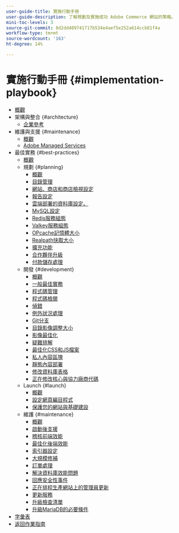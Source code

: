 ```yaml
---
user-guide-title: 實施行動手冊
user-guide-description: 了解規劃及實施成功 Adobe Commerce 網站的策略。
mini-toc-levels: 3
source-git-commit: 8d2dd409741717b534e4aef5e252a614ccb81f4a
workflow-type: tm+mt
source-wordcount: '163'
ht-degree: 14%

---
```



# 實施行動手冊 {#implementation-playbook}

- [概觀](overview.md)
- 架構與整合 {#architecture}
   - [企業參考](architecture/enterprise-blueprint.md)
- 維護與支援 {#maintenance}
   - [概觀](maintenance/overview.md)
   - [Adobe Managed Services](maintenance/adobe-managed-services.md)
- 最佳實務 {#best-practices}
   - [概觀](best-practices/phases.md)
   - 規劃 {#planning}
      - [概觀](best-practices/planning/overview.md)
      - [目錄管理](best-practices/planning/catalog-management.md)
      - [網站、商店和商店檢視設定](best-practices/planning/sites-stores-store-views.md)
      - [報告設定](best-practices/planning/reporting-configuration.md)
      - [雲端部署的資料庫設定&#x200B;。](best-practices/planning/database-on-cloud.md)
      - [MySQL設定](best-practices/planning/mysql-configuration.md)
      - [Redis服務組態](best-practices/planning/redis-service-configuration.md)
      - [Valkey服務組態](best-practices/planning/valkey-service-configuration.md)
      - [OPcache記憶體大小](best-practices/planning/opcache-memory-size.md)
      - [Realpath快取大小](best-practices/planning/realpath-cache-size.md)
      - [擴充功能](best-practices/planning/extensions.md)
      - [合作夥伴升級](best-practices/planning/partner-escalation.md)
      - [付款儲存處理](best-practices/planning/payment-processing-storage.md)
   - 開發 {#development}
      - [概觀](best-practices/development/overview.md)
      - [一般最佳實務](best-practices/development/general.md)
      - [程式碼管理](best-practices/development/code-management.md)
      - [程式碼檢閱](best-practices/development/code-review.md)
      - [偵錯](best-practices/development/debugging.md)
      - [例外狀況處理](best-practices/development/exception-handling.md)
      - [Git分支](best-practices/development/git-branching.md)
      - [目錄影像調整大小](best-practices/development/catalog-image-resizing.md)
      - [影像最佳化](best-practices/development/image-optimization.md)
      - [疑難排解](best-practices/development/troubleshooting.md)
      - [最佳化CSS和JS檔案](best-practices/development/optimize-css-js-files.md)
      - [私人內容區塊](best-practices/development/private-content-block-configuration.md)
      - [靜態內容部署](best-practices/development/static-content-deployment.md)
      - [修改資料庫表格](best-practices/development/modifying-core-and-third-party-tables.md)
      - [正在修改核心與協力廠商代碼](best-practices/development/modifying-core-and-third-party-code.md)
   - Launch {#launch}
      - [概觀](best-practices/launch/overview.md)
      - [設定網頁編目程式](best-practices/launch/robots-txt.md)
      - [保護您的網站與基礎建設](best-practices/launch/security-best-practices.md)
   - 維護 {#maintenance}
      - [概觀](best-practices/maintenance/overview.md)
      - [啟動後支援](best-practices/maintenance/post-launch.md)
      - [稽核前端效能](best-practices/maintenance/frontend-performance.md)
      - [最佳化後端效能](best-practices/maintenance/backend-performance.md)
      - [索引器設定](best-practices/maintenance/indexer-configuration.md)
      - [大規模修補](best-practices/maintenance/patching-at-scale.md)
      - [訂單處理](best-practices/maintenance/order-processing-configuration.md)
      - [解決資料庫效能問題](best-practices/maintenance/resolve-database-performance-issues.md)
      - [回應安全性事件](best-practices/maintenance/respond-to-security-incident.md)
      - [正在排程生產網站上的管理員更新](best-practices/maintenance/scheduling-admin-updates-in-production.md)
      - [更新服務](best-practices/maintenance/update-services.md)
      - [升級檢查清單](best-practices/maintenance/upgrade-checklist.md)
      - [升級MariaDB的必要條件](best-practices/maintenance/mariadb-upgrade.md)
- [字彙表](glossary.md)
- [返回作業指南](https://experienceleague.adobe.com/docs/commerce-operations/operational-guides/home.html?lang=zh-Hant)
